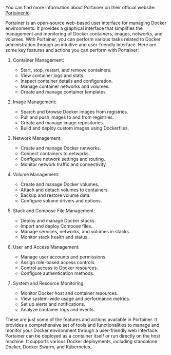 You can find more information about Portainer on their official website: [Portainer.io](https://www.portainer.io/)

Portainer is an open-source web-based user interface for managing Docker environments. It provides a graphical interface that simplifies the management and monitoring of Docker containers, images, networks, and volumes. With Portainer, you can perform various tasks related to Docker administration through an intuitive and user-friendly interface. Here are some key features and actions you can perform with Portainer:

1. Container Management:
    
    - Start, stop, restart, and remove containers.
    - View container logs and stats.
    - Inspect container details and configuration.
    - Manage container networks and volumes.
    - Create and manage container templates.
2. Image Management:
    
    - Search and browse Docker images from registries.
    - Pull and push images to and from registries.
    - Create and manage image repositories.
    - Build and deploy custom images using Dockerfiles.
3. Network Management:
    
    - Create and manage Docker networks.
    - Connect containers to networks.
    - Configure network settings and routing.
    - Monitor network traffic and connectivity.
4. Volume Management:
    
    - Create and manage Docker volumes.
    - Attach and detach volumes to containers.
    - Backup and restore volume data.
    - Configure volume drivers and options.
5. Stack and Compose File Management:
    
    - Deploy and manage Docker stacks.
    - Import and deploy Compose files.
    - Manage services, networks, and volumes in stacks.
    - Monitor stack health and status.
6. User and Access Management:
    
    - Manage user accounts and permissions.
    - Assign role-based access controls.
    - Control access to Docker resources.
    - Configure authentication methods.
7. System and Resource Monitoring:
    
    - Monitor Docker host and container resources.
    - View system-wide usage and performance metrics.
    - Set up alerts and notifications.
    - Analyze container logs and events.

These are just some of the features and actions available in Portainer. It provides a comprehensive set of tools and functionalities to manage and monitor your Docker environment through a user-friendly web interface. Portainer can be deployed as a container itself or run directly on the host machine. It supports various Docker deployments, including standalone Docker, Docker Swarm, and Kubernetes.
